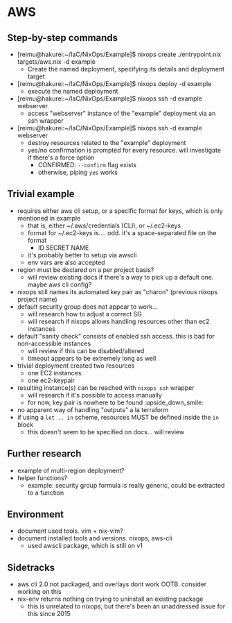 # AWS

## Step-by-step commands

* [reimu@hakurei:~/IaC/NixOps/Example]$ nixops create ./entrypoint.nix targets/aws.nix -d example
  * Create the named deployment, specifying its details and deployment target
* [reimu@hakurei:~/IaC/NixOps/Example]$ nixops deploy -d example
  * execute the named deployment
* [reimu@hakurei:~/IaC/NixOps/Example]$ nixops ssh -d example webserver
  * access "webserver" instance of the "example" deployment via an ssh wrapper
* [reimu@hakurei:~/IaC/NixOps/Example]$ nixops ssh -d example webserver
  * destroy resources related to the "example" deployment
  * yes/no confirmation is prompted for every resource. will investigate if there's a force option
    * CONFIRMED: `--confirm` flag exists
    * otherwise, piping `yes` works

## Trivial example

* requires either aws cli setup, or a specific format for keys, which is only mentioned in example
  * that is, either ~/.aws/credentials (CLI), or ~/.ec2-keys
  * format for ~/.ec2-keys is.... odd. it's a space-separated file on the format
    * ID SECRET NAME
  * it's probably better to setup via awscli
  * env vars are also accepted
* region must be declared on a per project basis?
  * will review existing docs if there's a way to pick up a default one. maybe aws cli config?
* nixops still names its automated key pair as "charon" (previous nixops project name)
* default security group does not appear to work...
  * will research how to adjust a correct SG
  * will research if nixops allows handling resources other than ec2 instances
* default "sanity check" consists of enabled ssh access. this is bad for non-accessible instances
  * will review if this can be disabled/altered
  * timeout appears to be extremely long as well
* trivial deployment created two resources
  * one EC2 instances
  * one ec2-keypair
* resulting instance(s) can be reached with `nixops ssh` wrapper
  * will research if it's possible to access manually
  * for now, key pair is nowhere to be found :upside_down_smile:
* no apparent way of handling "outputs" a la terraform
* if using a `let .. in` scheme, resources MUST be defined inside the `in` block
  * this doesn't seem to be specified on docs... will review

## Further research

* example of multi-region deployment?
* helper functions?
  * example: security group formula is really generic, could be extracted to a function

## Environment

* document used tools. vim + nix-vim?
* document installed tools and versions. nixops, aws-cli
  * used awscli package, which is still on v1

## Sidetracks

* aws cli 2.0 not packaged, and overlays dont work OOTB. consider working on this
* nix-env returns nothing on trying to uninstall an existing package
  * this is unrelated to nixops, but there's been an unaddressed issue for this since 2015
